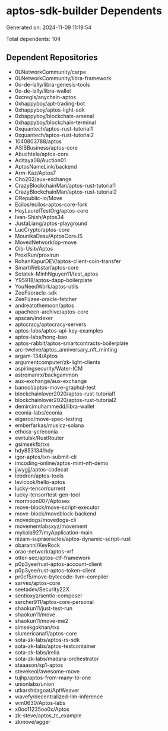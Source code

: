 # aptos-sdk-builder Dependents

Generated on: 2024-11-09 11:19:54

Total dependents: 104

## Dependent Repositories

- 0LNetworkCommunity/carpe
- 0LNetworkCommunity/libra-framework
- 0o-de-lally/libra-genesis-tools
- 0o-de-lally/libra-wallet
- 0xcregis/anychain-aptos
- 0xhappyboy/apt-trading-bot
- 0xhappyboy/aptos-light-sdk
- 0xhappyboy/blockchain-arsenal
- 0xhappyboy/blockchain-terminal
- 0xquantech/aptos-rust-tutorial1
- 0xquantech/aptos-rust-tutorial2
- 1040803788/aptos
- ASISBusiness/aptos-core
- Abuchtela/aptos-core
- Aditaya08/Auction01
- AptosNameLink/backend
- Arm-Kaz/Aptos7
- Cho202/aux-exchange
- CrazyBlockchainMan/aptos-rust-tutorial1
- CrazyBlockchainMan/aptos-rust-tutorial2
- DRepublic-io/Move
- Ecilos/ecilos-aptos-core-fork
- HeyLaurelTestOrg/aptos-core
- Ivan-Shish/Aptos34
- JustaLiang/aptos-playground
- LucCrypto/aptos-core
- MounikaDesu/AptosCoreJS
- MovedNetwork/op-move
- Oib-Usib/Aptos
- ProxiRun/proxirun
- RohanKapurDEV/aptos-client-coin-transfer
- SmartWebstar/aptos-core
- Sotatek-MinhNguyen11/test_aptos
- Y95918/aptos-dapp-boilerplate
- YouNeedWork/aptos-utils
- ZeeFi/oracle-sdk
- ZeeFi/zee-oracle-fetcher
- andreatothemoon/aptos
- apachecn-archive/aptos-core
- apscan/indexer
- aptocracy/aptocracy-servers
- aptos-labs/aptos-api-key-examples
- aptos-labs/hong-bao
- aptos-rabbit/aptos-smartcontracts-boilerplate
- arc-twelve/aptos_anniversary_nft_minting
- argam-134/Aptos
- argumentcomputer/zk-light-clients
- aspiringsecurity/Water-ICM
- astromanrx/backgammon
- aux-exchange/aux-exchange
- banool/aptos-move-graphql-test
- blockchainlover2020/aptos-rust-tutorial1
- blockchainlover2020/aptos-rust-tutorial2
- demircimuhammedd/libra-wallet
- econia-labs/econia
- eigerco/move-spec-testing
- emberfarkas/musicz-solana
- ethosx-yc/econia
- ewitulsk/RustRouter
- gsimsekfb/txs
- hdy853134/hdy
- igor-aptos/txn-submit-cli
- imcoding-online/aptos-mint-nft-demo
- jjwygjj/aptos-codecat
- lebdron/aptos-tools
- levicook/hello-aptos
- lucky-tensor/current
- lucky-tensor/test-gen-tool
- mormoon007/Aptosex
- move-block/move-script-executor
- move-block/moveblock-backend
- movedogs/movedogs-cli
- movementlabsxyz/movement
- mykola927/myApplication-main
- nizam-supraoracles/aptos-dynamic-script-rust
- obaranni/KeyRock
- orao-network/aptos-vrf
- otter-sec/aptos-ctf-framework
- p0p3yee/rust-aptos-account-client
- p0p3yee/rust-aptos-token-client
- pr0cf5/move-bytecode-llvm-compiler
- sarvex/aptos-core
- seetadev/Security22X
- sentioxyz/sentio-composer
- sercher911/aptos-core-personal
- shaokun11/just-test-run
- shaokun11/move
- shaokun11/move-me2
- simsekgokhan/txs
- slumericanafi/aptos-core
- sota-zk-labs/aptos-rs-sdk
- sota-zk-labs/aptos-testcontainer
- sota-zk-labs/irelia
- sota-zk-labs/madara-orchestrator
- staaason/sp1-aptos
- stevekeol/awesome-move
- tujhp/aptos-from-many-to-one
- unionlabs/union
- utkarshdagoat/AptWeaver
- wavefy/decentralized-llm-inference
- wm0630/Aptos-labs
- x0oo11235oo0x/Aptos
- zk-steve/aptos_tc_example
- zkmove/agger
